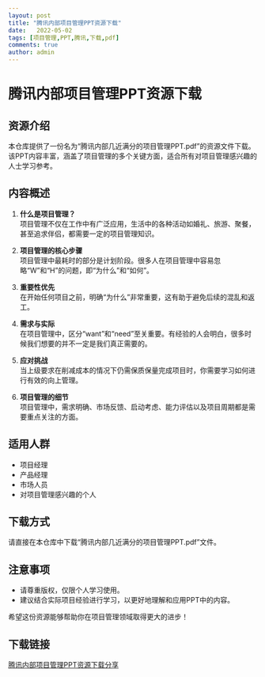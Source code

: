 ```yaml
---
layout: post
title: "腾讯内部项目管理PPT资源下载"
date:   2022-05-02
tags: [项目管理,PPT,腾讯,下载,pdf]
comments: true
author: admin
---
```

# 腾讯内部项目管理PPT资源下载

## 资源介绍

本仓库提供了一份名为“腾讯内部几近满分的项目管理PPT.pdf”的资源文件下载。该PPT内容丰富，涵盖了项目管理的多个关键方面，适合所有对项目管理感兴趣的人士学习参考。

## 内容概述

1. **什么是项目管理？**  
   项目管理不仅在工作中有广泛应用，生活中的各种活动如婚礼、旅游、聚餐，甚至追求伴侣，都需要一定的项目管理知识。

2. **项目管理的核心步骤**  
   项目管理中最耗时的部分是计划阶段。很多人在项目管理中容易忽略“W”和“H”的问题，即“为什么”和“如何”。

3. **重要性优先**  
   在开始任何项目之前，明确“为什么”非常重要，这有助于避免后续的混乱和返工。

4. **需求与实际**  
   在项目管理中，区分“want”和“need”至关重要。有经验的人会明白，很多时候我们想要的并不一定是我们真正需要的。

5. **应对挑战**  
   当上级要求在削减成本的情况下仍需保质保量完成项目时，你需要学习如何进行有效的向上管理。

6. **项目管理的细节**  
   项目管理中，需求明确、市场反馈、启动考虑、能力评估以及项目周期都是需要重点关注的方面。

## 适用人群

- 项目经理
- 产品经理
- 市场人员
- 对项目管理感兴趣的个人

## 下载方式

请直接在本仓库中下载“腾讯内部几近满分的项目管理PPT.pdf”文件。

## 注意事项

- 请尊重版权，仅限个人学习使用。
- 建议结合实际项目经验进行学习，以更好地理解和应用PPT中的内容。

希望这份资源能够帮助你在项目管理领域取得更大的进步！

## 下载链接

[腾讯内部项目管理PPT资源下载分享](https://pan.quark.cn/s/1eb7e58d5cb0)